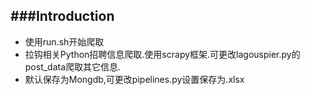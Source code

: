 ###Introduction
---
- 使用run.sh开始爬取
- 拉钩相关Python招聘信息爬取.使用scrapy框架.可更改lagouspier.py的post_data爬取其它信息.
- 默认保存为Mongdb,可更改pipelines.py设置保存为.xlsx


